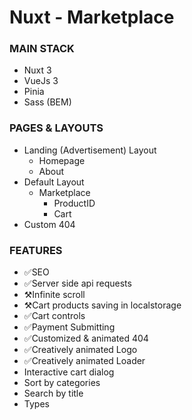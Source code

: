 # Nuxt - Marketplace

### MAIN STACK

- Nuxt 3
- VueJs 3
- Pinia
- Sass (BEM)

### PAGES & LAYOUTS

- Landing (Advertisement) Layout
  - Homepage
  - About
- Default Layout
  - Marketplace
    - ProductID
    - Cart
- Custom 404

### FEATURES

- ✅SEO
- ✅Server side api requests
- ⚒️Infinite scroll
- ⚒️Cart products saving in localstorage
- ✅Cart controls
- ✅Payment Submitting
- ✅Customized & animated 404
- ✅Creatively animated Logo
- ✅Creatively animated Loader
- Interactive cart dialog
- Sort by categories
- Search by title
- Types
